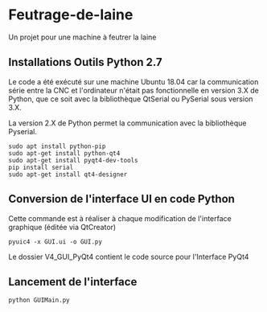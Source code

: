 # Feutrage-de-laine

Un projet pour une machine à feutrer la laine

## Installations Outils Python 2.7

Le code a été exécuté sur une machine Ubuntu 18.04 car la communication série entre la CNC et l'ordinateur n'était pas fonctionnelle en version 3.X de Python,
que ce soit avec la bibliothèque QtSerial ou PySerial sous version 3.X. 

La version 2.X de Python permet la communication avec la bibliothèque Pyserial.

```
sudo apt install python-pip
sudo apt-get install python-qt4
sudo apt-get install pyqt4-dev-tools 
pip install serial
sudo apt-get install qt4-designer
```

## Conversion de l'interface UI en code Python

Cette commande est à réaliser à chaque modification de l'interface graphique (éditée via QtCreator)
```
pyuic4 -x GUI.ui -o GUI.py
```


Le dossier V4_GUI_PyQt4 contient le code source pour l'Interface PyQt4


## Lancement de l'interface

```
python GUIMain.py
```
